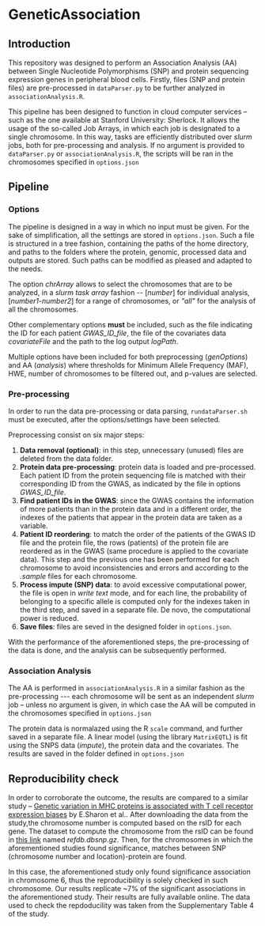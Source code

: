 # GeneticAssociation

## Introduction 

This repository was designed to perform an Association Analysis (AA) between Single Nucleotide Polymorphisms (SNP) and protein sequencing expression genes in peripheral blood cells. Firstly, files (SNP and protein files) are pre-processed in `dataParser.py` to be further analyzed in `associationAnalysis.R`.

This pipeline has been designed to function in cloud computer services &ndash; such as the one available at Stanford University: Sherlock. It allows the usage of the so-called Job Arrays, in which each job is designated to a single chromosome. In this way, tasks are efficiently distributed over _slurm_ jobs, both for pre-processing and analysis. If no argument is provided to `dataParser.py` or `associationAnalysis.R`, the scripts will be ran in the chromosomes specified in `options.json`

## Pipeline

### Options 

The pipeline is designed in a way in which no input must be given. For the sake of simplification, all the settings are stored in `options.json`. Such a file is structured in a tree fashion, containing the paths of the home directory, and paths to the folders where the protein, genomic, processed data and outputs are stored. Such paths can be modified as pleased and adapted to the needs. 

The option _chrArray_ allows to select the chromosomes that are to be analyzed, in a _slurm task array_ fashion -- \[_number_\] for individual analysis, \[_number1_-_number2_\] for a range of chromosomes, or _"all"_ for the analysis of all the chromosomes. 

Other complementary options **must** be included, such as the file indicating the ID for each patient *GWAS_ID_file*, the file of the covariates data *covariateFile* and the path to the log output *logPath*.

Multiple options have been included for both preprocessing (*genOptions*) and AA (*analysis*) where thresholds for Minimum Allele Frequency (MAF), HWE, number of chromosomes to be filtered out, and p-values are selected. 

### Pre-processing 

In order to run the data pre-processing or data parsing, `rundataParser.sh` must be executed, after the options/settings have been selected. 

Preprocessing consist on six major steps:
1. **Data removal (optional)**: in this step, unnecessary (unused) files are deleted from the data folder. 
2. **Protein data pre-processing**: protein data is loaded and pre-processed. Each patient ID from the protein sequencing file is matched with their corresponding ID from the GWAS, as indicated by the file in options *GWAS_ID_file*.
3. **Find patient IDs in the GWAS**: since the GWAS contains the information of more patients than in the protein data and in a different order, the indexes of the patients that appear in the protein data are taken as a variable. 
4. **Patient ID reordering**: to match the order of the patients of the GWAS ID file and the protein file, the rows (patients) of the protein file are reordered as in the GWAS (same procedure is applied to the covariate data). This step and the previous one has been performed for each chromosome to avoid inconsistencies and errors and according to the *.sample* files for each chromosome. 
5. **Process impute (SNP) data**: to avoid excessive computational power, the file is open in *write text* mode, and for each line, the probability of belonging to a specific allele is computed only for the indexes taken in the third step, and saved in a separate file. De novo, the computational power is reduced. 
6. **Save files**: files are seved in the designed folder in `options.json`. 

With the performance of the aforementioned steps, the pre-processing of the data is done, and the analysis can be subsequently performed. 

### Association Analysis 

The AA is performed in `associationAnalysis.R` in a similar fashion as the pre-processing --- each chromosome will be sent as an independent *slurm* job &ndash; unless no argument is given, in which case the AA will be computed in the chromosomes specified in `options.json`  

The protein data is normalazed using the R `scale` command, and further saved in a separate file. A linear model (using the library `MatrixEQTL`) is fit using the SNPS data (*impute*), the protein data and the covariates. The results are saved in the folder defined in `options.json`

## Reproducibility check 

In order to corroborate the outcome, the results are compared to a similar study &ndash; [Genetic variation in MHC proteins is associated with T cell receptor expression biases](https://www.nature.com/articles/ng.3625#supplementary-information) by E.Sharon et al.. After downloading the data from the study,the chromosome number is computed based on the rsID for each gene. The dataset to compute the chromosome from the rsID can be found in [this link](https://atgu.mgh.harvard.edu/plinkseq/resources.shtml) named *refdb.dbsnp.gz*. Then, for the chromosomes in which the aforementioned studies found significance, matches between SNP (chromosome number and location)-protein are found. 

In this case, the aforementioned study only found significance association in chromosome 6, thus the reproducibility is solely checked in such chromosome. Our results replicate ~7% of the significant associations in the aforementioned study. Their results are fully available online. The data used to check the repdoducility was taken from the Supplementary Table 4 of the study. 

